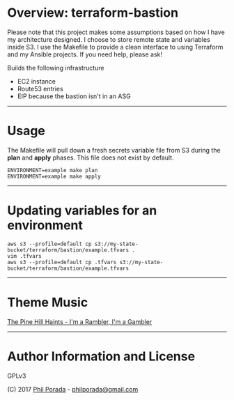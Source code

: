 # Overview: terraform-bastion

Please note that this project makes some assumptions based on how I have my architecture designed. I choose to store remote state and variables inside S3. I use the Makefile to provide a clean interface to using Terraform and my Ansible projects. If you need help, please ask!

Builds the following infrastructure

* EC2 instance
* Route53 entries
* EIP because the bastion isn't in an ASG

- - - -
# Usage
The Makefile will pull down a fresh secrets variable file from S3 during the **plan** and **apply** phases. This file does not exist by default.

    ENVIRONMENT=example make plan
    ENVIRONMENT=example make apply

- - - -
# Updating variables for an environment


    aws s3 --profile=default cp s3://my-state-bucket/terraform/bastion/example.tfvars .
    vim .tfvars
    aws s3 --profile=default cp .tfvars s3://my-state-bucket/terraform/bastion/example.tfvars

- - - -
# Theme Music
[The Pine Hill Haints - I'm a Rambler, I'm a Gambler](https://www.youtube.com/watch?v=JMLJv7vptyA)

- - - -
# Author Information and License
GPLv3

(C) 2017 [Phil Porada](https://philporada.com) - philporada@gmail.com
